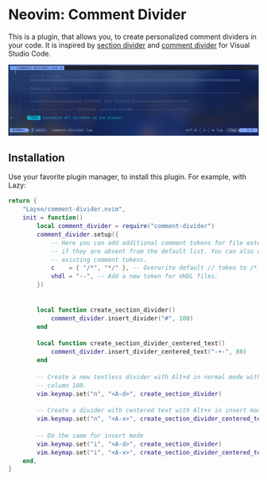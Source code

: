 # Neovim: Comment Divider

This is a plugin, that allows you, to create personalized comment dividers in your code. It is
inspired by [section divider](https://marketplace.visualstudio.com/items?itemName=dinhani.divider) and [comment divider](https://marketplace.visualstudio.com/items?itemName=stackbreak.comment-divider) for Visual Studio Code.

![Comment divider example image](./docs/landing-page-image.png)

## Installation

Use your favorite plugin manager, to install this plugin. For example, with Lazy:

```lua
return {
    "Layxe/comment-divider.nvim",
    init = function()
        local comment_divider = require("comment-divider")
        comment_divider.setup({
            -- Here you can add additional comment tokens for file extensions,
            -- if they are absent from the default list. You can also overwrite
            -- existing comment tokens.
            c    = { "/*", "*/" }, -- Overwrite default // token to /* */.
            vhdl = "--", -- Add a new token for VHDL files.
        })


        local function create_section_divider()
            comment_divider.insert_divider("#", 100)
        end

        local function create_section_divider_centered_text()
            comment_divider.insert_divider_centered_text("-+-", 80)
        end

        -- Create a new textless divider with Alt+d in normal mode with # as the token until
        -- column 100.
        vim.keymap.set("n", "<A-d>", create_section_divider)

        -- Create a divider with centered text with Alt+x in insert mode with ~- as the token.
        vim.keymap.set("n", "<A-x>", create_section_divider_centered_text)

        -- Do the same for insert mode
        vim.keymap.set("i", "<A-d>", create_section_divider)
        vim.keymap.set("i", "<A-x>", create_section_divider_centered_text)
    end,
}
```
